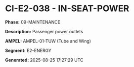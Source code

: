 # CI-E2-038 - IN-SEAT-POWER

**Phase:** 09-MAINTENANCE

**Description:** Passenger power outlets

**AMPEL:** AMPEL-01-TUW (Tube and Wing)

**Segment:** E2-ENERGY

**Generated:** 2025-08-25 17:27:29 UTC
